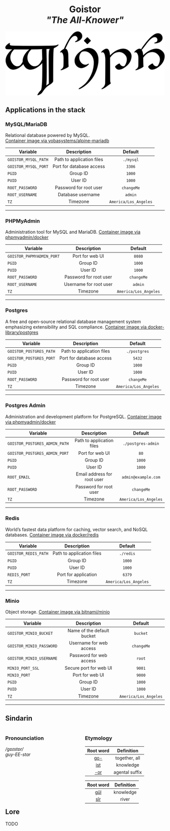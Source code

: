 <div align="center">

# Goistor <br>_"The All-Knower"_

<img src="../resources/images/goistor.svg" alt="Goistor written in Tengwar" style="max-width:100%;">

</div>

## Applications in the stack

### MySQL/MariaDB

Relational database powered by MySQL.  
[Container image via yobasystems/alpine-mariadb](https://github.com/yobasystems/alpine-**mariadb**)

| Variable             |        Description        |        Default        |
| -------------------- | :-----------------------: | :-------------------: |
| `GOISTOR_MYSQL_PATH` | Path to application files |       `./mysql`       |
| `GOISTOR_MYSQL_PORT` | Port for database access  |        `3306`         |
| `PGID`               |         Group ID          |        `1000`         |
| `PUID`               |          User ID          |        `1000`         |
| `ROOT_PASSWORD`      |  Password for root user   |      `changeMe`       |
| `ROOT_USERNAME`      |     Database username     |        `admin`        |
| `TZ`                 |         Timezone          | `America/Los_Angeles` |

---

### PHPMyAdmin

Administration tool for MySQL and MariaDB.
[Container image via phpmyadmin/docker](https://github.com/phpmyadmin/docker)

| Variable                  |      Description       |        Default        |
| ------------------------- | :--------------------: | :-------------------: |
| `GOISTOR_PHPMYADMIN_PORT` |    Port for web UI     |        `8080`         |
| `PGID`                    |        Group ID        |        `1000`         |
| `PUID`                    |        User ID         |        `1000`         |
| `ROOT_PASSWORD`           | Password for root user |      `changeMe`       |
| `ROOT_USERNAME`           | Username for root user |        `admin`        |
| `TZ`                      |        Timezone        | `America/Los_Angeles` |

---

### Postgres

A free and open-source relational database management system emphasizing extensibility and SQL compliance.
[Container image via docker-library/postgres](https://github.com/docker-library/postgres)

| Variable                |        Description        |        Default        |
| ----------------------- | :-----------------------: | :-------------------: |
| `GOISTOR_POSTGRES_PATH` | Path to application files |     `./postgres`      |
| `GOISTOR_POSTGRES_PORT` | Port for database access  |        `5432`         |
| `PGID`                  |         Group ID          |        `1000`         |
| `PUID`                  |          User ID          |        `1000`         |
| `ROOT_PASSWORD`         |  Password for root user   |      `changeMe`       |
| `TZ`                    |         Timezone          | `America/Los_Angeles` |

---

### Postgres Admin

Administration and development platform for PostgreSQL.
[Container image via phpmyadmin/docker](https://github.com/phpmyadmin/docker)

| Variable                      |         Description         |        Default        |
| ----------------------------- | :-------------------------: | :-------------------: |
| `GOISTOR_POSTGRES_ADMIN_PATH` |  Path to application files  |  `./postgres-admin`   |
| `GOISTOR_POSTGRES_ADMIN_PORT` |       Port for web UI       |         `80`          |
| `PGID`                        |          Group ID           |        `1000`         |
| `PUID`                        |           User ID           |        `1000`         |
| `ROOT_EMAIL`                  | Email address for root user |  `admin@example.com`  |
| `ROOT_PASSWORD`               |   Password for root user    |      `changeMe`       |
| `TZ`                          |          Timezone           | `America/Los_Angeles` |

---

### Redis

World’s fastest data platform for caching, vector search, and NoSQL databases.
[Container image via docker/redis](https://hub.docker.com/_/redis/)

| Variable             |        Description        |        Default        |
| -------------------- | :-----------------------: | :-------------------: |
| `GOISTOR_REDIS_PATH` | Path to application files |       `./redis`       |
| `PGID`               |         Group ID          |        `1000`         |
| `PUID`               |          User ID          |        `1000`         |
| `REDIS_PORT`         |   Port for application    |        `6379`         |
| `TZ`                 |         Timezone          | `America/Los_Angeles` |

---

### Minio

Object storage.
[Container image via bitnami/minio](https://hub.docker.com/r/bitnami/minio)

| Variable                 |        Description         |        Default        |
| ------------------------ | :------------------------: | :-------------------: |
| `GOISTOR_MINIO_BUCKET`   | Name of the default bucket |       `bucket`        |
| `GOISTOR_MINIO_PASSWORD` |  Username for web access   |      `changeMe`       |
| `GOISTOR_MINIO_USERNAME` |  Password for web access   |        `root`         |
| `MINIO_PORT_SSL`         |   Secure port for web UI   |        `9001`         |
| `MINIO_PORT`             |      Port for web UI       |        `9000`         |
| `PGID`                   |          Group ID          |        `1000`         |
| `PUID`                   |          User ID           |        `1000`         |
| `TZ`                     |          Timezone          | `America/Los_Angeles` |

---

## Sindarin

<div style="width:49%; margin-right:1%; float:left;">

### Pronounciation

_/gɒɪstɒr/_  
_guy-EE-star_

</div>

<div style="width:49%; margin-right:1%; float:left;">

### Etymology

|                Root word                 |   Definition   |
| :--------------------------------------: | :------------: |
| [go-](https://www.elfdict.com/wt/515148) | together, all  |
| [ist](https://www.elfdict.com/wt/130653) |   knowledge    |
| [-or](https://www.elfdict.com/wt/518972) | agental suffix |

|                Root word                 | Definition |
| :--------------------------------------: | :--------: |
| [gûl](https://www.elfdict.com/wt/21589)  | knowledge  |
| [sîr](https://www.elfdict.com/wt/520354) |   river    |

</div>

## Lore

TODO
